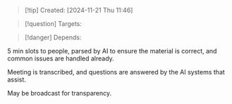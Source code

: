 
>[!tip] Created: [2024-11-21 Thu 11:46]

>[!question] Targets: 

>[!danger] Depends: 

5 min slots to people, parsed by AI to ensure the material is correct, and common issues are handled already.

Meeting is transcribed, and questions are answered by the AI systems that assist.

May be broadcast for transparency.